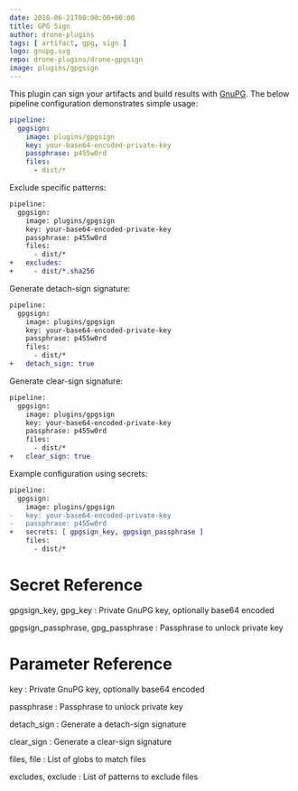 ```yaml
---
date: 2018-06-21T00:00:00+00:00
title: GPG Sign
author: drone-plugins
tags: [ artifact, gpg, sign ]
logo: gnupg.svg
repo: drone-plugins/drone-gpgsign
image: plugins/gpgsign
---
```


This plugin can sign your artifacts and build results with [GnuPG](https://www.gnupg.org/). The below pipeline configuration demonstrates simple usage:

```yaml
pipeline:
  gpgsign:
    image: plugins/gpgsign
    key: your-base64-encoded-private-key
    passphrase: p455w0rd
    files:
      - dist/*
```

Exclude specific patterns:

```diff
pipeline:
  gpgsign:
    image: plugins/gpgsign
    key: your-base64-encoded-private-key
    passphrase: p455w0rd
    files:
      - dist/*
+   excludes:
+     - dist/*.sha256
```

Generate detach-sign signature:

```diff
pipeline:
  gpgsign:
    image: plugins/gpgsign
    key: your-base64-encoded-private-key
    passphrase: p455w0rd
    files:
      - dist/*
+   detach_sign: true
```

Generate clear-sign signature:

```diff
pipeline:
  gpgsign:
    image: plugins/gpgsign
    key: your-base64-encoded-private-key
    passphrase: p455w0rd
    files:
      - dist/*
+   clear_sign: true
```

Example configuration using secrets:

```diff
pipeline:
  gpgsign:
    image: plugins/gpgsign
-   key: your-base64-encoded-private-key
-   passphrase: p455w0rd
+   secrets: [ gpgsign_key, gpgsign_passphrase ]
    files:
      - dist/*
```

# Secret Reference

gpgsign_key, gpg_key
: Private GnuPG key, optionally base64 encoded

gpgsign_passphrase, gpg_passphrase
: Passphrase to unlock private key

# Parameter Reference

key
: Private GnuPG key, optionally base64 encoded

passphrase
: Passphrase to unlock private key

detach_sign
: Generate a detach-sign signature

clear_sign
: Generate a clear-sign signature

files, file
: List of globs to match files

excludes, exclude
: List of patterns to exclude files
